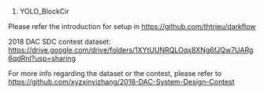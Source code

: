 
1. YOLO_BlockCir

Please refer the introduction for setup in https://github.com/thtrieu/darkflow

2018 DAC SDC contest dataset: https://drive.google.com/drive/folders/1XYtUUNRQLOqx8XNg6fJQw7UARg6qdRnI?usp=sharing

For more info regarding the dataset or the contest, please refer to https://github.com/xyzxinyizhang/2018-DAC-System-Design-Contest
